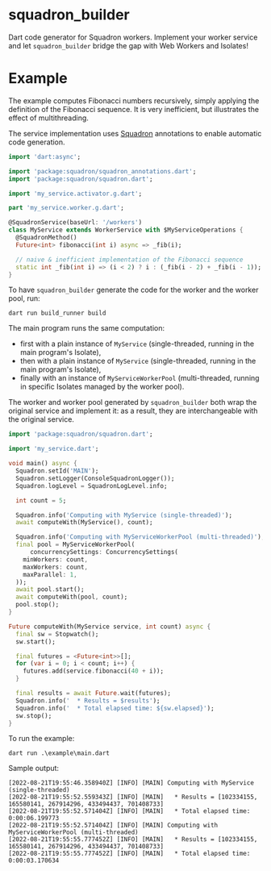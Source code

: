 # squadron_builder

Dart code generator for Squadron workers. Implement your worker service and let `squadron_builder` bridge the gap with Web Workers and Isolates!

# Example

The example computes Fibonacci numbers recursively, simply applying the definition of the Fibonacci sequence. It is very inefficient, but illustrates the effect of multithreading.

The service implementation uses [Squadron](https://pub.dev/packages/squadron) annotations to enable automatic code generation.

```dart
import 'dart:async';

import 'package:squadron/squadron_annotations.dart';
import 'package:squadron/squadron.dart';

import 'my_service.activator.g.dart';

part 'my_service.worker.g.dart';

@SquadronService(baseUrl: '/workers')
class MyService extends WorkerService with $MyServiceOperations {
  @SquadronMethod()
  Future<int> fibonacci(int i) async => _fib(i);

  // naive & inefficient implementation of the Fibonacci sequence
  static int _fib(int i) => (i < 2) ? i : (_fib(i - 2) + _fib(i - 1));
}
```

To have `squadron_builder` generate the code for the worker and the worker pool, run:

```
dart run build_runner build
```

The main program runs the same computation:
* first with a plain instance of `MyService` (single-threaded, running in the main program's Isolate),
* then with a plain instance of `MyService` (single-threaded, running in the main program's Isolate),
* finally with an instance of `MyServiceWorkerPool` (multi-threaded, running in specific Isolates managed by the worker pool).

The worker and worker pool generated by `squadron_builder` both wrap the original service and implement it: as a result, they are interchangeable with the original service.

```dart
import 'package:squadron/squadron.dart';

import 'my_service.dart';

void main() async {
  Squadron.setId('MAIN');
  Squadron.setLogger(ConsoleSquadronLogger());
  Squadron.logLevel = SquadronLogLevel.info;

  int count = 5;

  Squadron.info('Computing with MyService (single-threaded)');
  await computeWith(MyService(), count);

  Squadron.info('Computing with MyServiceWorkerPool (multi-threaded)');
  final pool = MyServiceWorkerPool(
      concurrencySettings: ConcurrencySettings(
    minWorkers: count,
    maxWorkers: count,
    maxParallel: 1,
  ));
  await pool.start();
  await computeWith(pool, count);
  pool.stop();
}

Future computeWith(MyService service, int count) async {
  final sw = Stopwatch();
  sw.start();

  final futures = <Future<int>>[];
  for (var i = 0; i < count; i++) {
    futures.add(service.fibonacci(40 + i));
  }

  final results = await Future.wait(futures);
  Squadron.info('  * Results = $results');
  Squadron.info('  * Total elapsed time: ${sw.elapsed}');
  sw.stop();
}
```

To run the example:

```
dart run .\example\main.dart
```

Sample output:

```
[2022-08-21T19:55:46.358940Z] [INFO] [MAIN] Computing with MyService (single-threaded)
[2022-08-21T19:55:52.559343Z] [INFO] [MAIN]   * Results = [102334155, 165580141, 267914296, 433494437, 701408733]
[2022-08-21T19:55:52.571404Z] [INFO] [MAIN]   * Total elapsed time: 0:00:06.199773
[2022-08-21T19:55:52.571404Z] [INFO] [MAIN] Computing with MyServiceWorkerPool (multi-threaded)
[2022-08-21T19:55:55.777452Z] [INFO] [MAIN]   * Results = [102334155, 165580141, 267914296, 433494437, 701408733]
[2022-08-21T19:55:55.777452Z] [INFO] [MAIN]   * Total elapsed time: 0:00:03.170634
```
